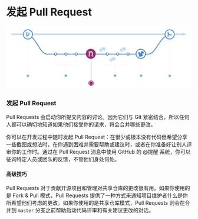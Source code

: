 # 发起 Pull Request

![](../.gitbook/assets/image%20%282%29.png)

### 发起 Pull Request

Pull Requests 会启动你所提交内容的讨论。因为它们与 Git 紧密结合，所以任何人都可以确切地知道如果他们接受你的请求，将会合并哪些更改。

你可以在开发过程中随时发起 Pull Request：在很少或根本没有代码但希望分享一些截图或想法时，在你遇到困难并需要帮助或建议时，或者在你准备好让别人评审你的工作时。通过在 Pull Request 消息中使用 GitHub 的 @提醒 系统，你可以征询特定人员或团队的反馈，不管他们身处何处。

#### **高级技巧**

Pull Requests 对于贡献开源项目和管理对共享仓库的更改很有用。如果你使用的是 Fork & Pull 模式，Pull Requests 提供了一种方式来通知项目维护者什么是你所希望他们考虑的更改。如果你使用的是共享仓库模式，Pull Requests 则会在合并到 `master` 分支之前帮助启动代码评审和有关建议更改的对话。

